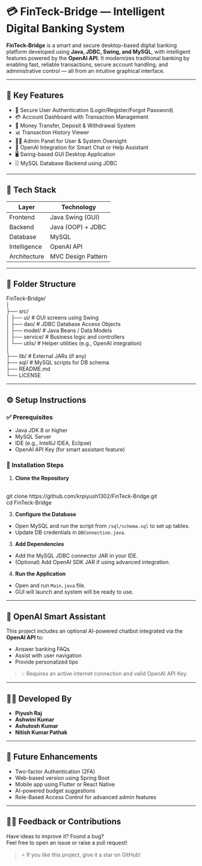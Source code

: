 # 💳 FinTeck-Bridge — Intelligent Digital Banking System

**FinTeck-Bridge** is a smart and secure desktop-based digital banking platform developed using **Java, JDBC, Swing, and MySQL**, with intelligent features powered by the **OpenAI API**. It modernizes traditional banking by enabling fast, reliable transactions, secure account handling, and administrative control — all from an intuitive graphical interface.

---

## 🧠 Key Features

- 🔐 Secure User Authentication (Login/Register/Forgot Password)
- 💳 Account Dashboard with Transaction Management
- 🔄 Money Transfer, Deposit & Withdrawal System
- 📊 Transaction History Viewer
- 👨‍💼 Admin Panel for User & System Oversight
- 🤖 OpenAI Integration for Smart Chat or Help Assistant
- 🖥️ Swing-based GUI Desktop Application
- 🗄️ MySQL Database Backend using JDBC

---

## 🧱 Tech Stack

| Layer         | Technology            |
|---------------|------------------------|
| Frontend      | Java Swing (GUI)       |
| Backend       | Java (OOP) + JDBC      |
| Database      | MySQL                  |
| Intelligence  | OpenAI API             |
| Architecture  | MVC Design Pattern     |

---

## 📁 Folder Structure

FinTeck-Bridge/ <br>
│ <br>
├── src/ <br>
│ ├── ui/ # GUI screens using Swing <br>
│ ├── dao/ # JDBC Database Access Objects <br>
│ ├── model/ # Java Beans / Data Models <br>
│ ├── service/ # Business logic and controllers <br>
│ └── utils/ # Helper utilities (e.g., OpenAI integration) <br>
│ <br>
├── lib/ # External JARs (if any) <br>
├── sql/ # MySQL scripts for DB schema <br>
├── README.md <br>
└── LICENSE <br>



---

## ⚙️ Setup Instructions

### ✅ Prerequisites

- Java JDK 8 or higher
- MySQL Server
- IDE (e.g., IntelliJ IDEA, Eclipse)
- OpenAI API Key (for smart assistant feature)

### 🔧 Installation Steps

1. **Clone the Repository**
<br>
git clone https://github.com/krpiyush1302/FinTeck-Bridge.git <br>
cd FinTeck-Bridge



3. **Configure the Database**

- Open MySQL and run the script from `/sql/schema.sql` to set up tables.
- Update DB credentials in `DBConnection.java`.

3. **Add Dependencies**

- Add the MySQL JDBC connector JAR in your IDE.
- (Optional) Add OpenAI SDK JAR if using advanced integration.

4. **Run the Application**

- Open and run `Main.java` file.
- GUI will launch and system will be ready to use.

---

## 🧠 OpenAI Smart Assistant

This project includes an optional AI-powered chatbot integrated via the **OpenAI API** to:

- Answer banking FAQs
- Assist with user navigation
- Provide personalized tips

> 💡 Requires an active internet connection and valid OpenAI API Key.

---

## 👨‍💻 Developed By

- **Piyush Raj**
- **Ashwini Kumar**
- **Ashutosh Kumar**
- **Nitish Kumar Pathak**

---

## 📌 Future Enhancements

- Two-factor Authentication (2FA)
- Web-based version using Spring Boot
- Mobile app using Flutter or React Native
- AI-powered budget suggestions
- Role-Based Access Control for advanced admin features

---

## 🙋‍♂️ Feedback or Contributions

Have ideas to improve it? Found a bug?  
Feel free to open an issue or raise a pull request!

> ⭐ If you like this project, give it a star on GitHub!
